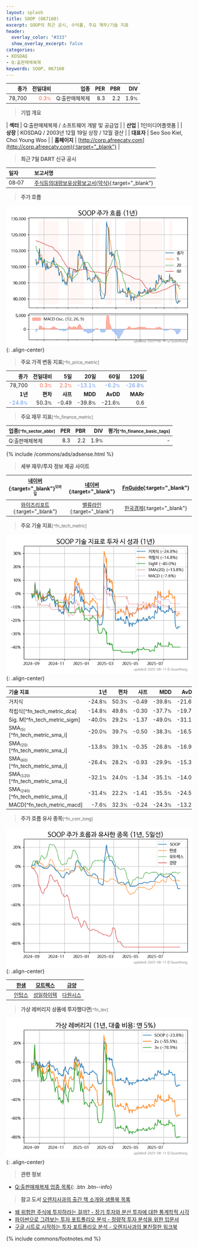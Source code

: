 ```yaml
---
layout: splash
title: SOOP (067160)
excerpt: SOOP의 최근 공시, 수익률, 주요 재무/기술 지표
header:
  overlay_color: "#333"
  show_overlay_excerpt: false
categories:
- KOSDAQ
- Q:출판매체복제
keywords: SOOP, 067160
---
```


| **종가** | **전일대비** | **업종** | **PER** | **PBR** | **DIV** |
| -------: | -----------: | -------: | ------: | ------: | ------: |
| 78,700 | <span style="color: tomato">0.3<small>%</small></span> | Q:출판매체복제 | 8.3 | 2.2 | 1.9<small>%</small> |

<!-- more -->


> **기업 개요**<a id="company"></a>

| <span style="white-space:nowrap;">**섹터**</span> | Q:출판매체복제 / 소프트웨어 개발 및 공급업 |
| <span style="white-space:nowrap;">**산업**</span> | 1인미디어플랫폼 |
| <span style="white-space:nowrap;">**상장**</span> | KOSDAQ / 2003년 12월 19일 상장 / 12월 결산 |
| <span style="white-space:nowrap;">**대표자**</span> | Seo Soo Kiel, Choi Young Woo |
| <span style="white-space:nowrap;">**홈페이지**</span> | [http://corp.afreecatv.com](http://corp.afreecatv.com){:target="_blank"} |


> **최근 7일 DART 신규 공시**<a id="dart"></a>

| **일자** |      | **보고서명** |
| :------- | :--- | :----------- |
| 08&#x2011;07 | | [주식등의대량보유상황보고서(약식)](https://dart.fss.or.kr/dsaf001/main.do?rcpNo=20250807000258){:target="_blank"} |


> **주가 흐름**<a id="price"></a>

![067160](/stock/images/067160.png){: .align-center}


> **주요 가격 변동 지표**<small>[^fn_price_metric]</small>

| **종가** | **전일대비** | **5일** | **20일** | **60일** | **120일** |
| -------: | -----------: | ------: | -------: | -------: | --------: |
| 78,700 | <span style="color: tomato">0.3<small>%</small></span> | <span style="color: tomato">2.2<small>%</small></span> | <span style="color: cornflowerblue">-13.1<small>%</small></span> | <span style="color: cornflowerblue">-6.2<small>%</small></span> | <span style="color: cornflowerblue">-26.8<small>%</small></span> |
| **1년** | **편차** | **샤프** | **MDD** | **AvDD** | **MARr** |
| <span style="color: cornflowerblue">-24.8<small>%</small></span> | 50.3<small>%</small> | -0.49 | -39.8<small>%</small> | -21.6<small>%</small> | 0.6 |


> **주요 재무 지표**<small>[^fn_finance_metric]</small>

| **업종**<small>[^fn_sector_abbr]</small> | **PER** | **PBR** | **DIV** | **평가**<small>[^fn_finance_basic_tags]</small> |
| :--------------------------------------- | ------: | ------: | ------: | ----------------------------------------------: |
| Q:출판매체복제 | 8.3 | 2.2 | 1.9<small>%</small> | - |



{% include /commons/ads/adsense.html %}

> **세부 재무/투자 정보 제공 사이트**

| [네이버](https://m.stock.naver.com/domestic/stock/067160/finance/summary){:target="_blank"}<sup><small>모바일</small></sup> | [네이버](https://finance.naver.com/item/coinfo.naver?code=067160){:target="_blank"} | [FnGuide](https://comp.fnguide.com/SVO2/ASP/SVD_Invest.asp?gicode=A067160&MenuYn=Y){:target="_blank"} |
| :---: | :---: | :---: |
| [와이즈리포트](https://comp.wisereport.co.kr/company/c1040001.aspx?cmp_cd=067160){:target="_blank"} | [밸류라인](https://www.valueline.co.kr/finance/summary/067160){:target="_blank"} | [한국경제](https://markets.hankyung.com/stock/067160/financial-summary){:target="_blank"} |


> **주요 기술 지표**<small>[^fn_tech_metric]</small>


![067160](/stock/images/067160_tech.png){: .align-center}

| **기술 지표** | **1년** | **편차** | **샤프** | **MDD** | **AvDD** |
| :------------ | ------: | -----------: | -------: | ------: | -------: |
| 거치식 | -24.8<small>%</small> | 50.3<small>%</small> | -0.49 | -39.8<small>%</small> | -21.6<small>%</small> |
| 적립식[^fn_tech_metric_dca] | -14.8<small>%</small> | 49.8<small>%</small> | -0.30 | -37.7<small>%</small> | -19.7<small>%</small> |
| Sig. M[^fn_tech_metric_sigm] | -40.0<small>%</small> | 29.2<small>%</small> | -1.37 | -49.0<small>%</small> | -31.1<small>%</small> |
| SMA<small><sub>(5)</sub></small>[^fn_tech_metric_sma_i] | -20.0<small>%</small> | 39.7<small>%</small> | -0.50 | -38.3<small>%</small> | -16.5<small>%</small> |
| SMA<small><sub>(20)</sub></small>[^fn_tech_metric_sma_i] | -13.8<small>%</small> | 39.1<small>%</small> | -0.35 | -26.8<small>%</small> | -16.9<small>%</small> |
| SMA<small><sub>(60)</sub></small>[^fn_tech_metric_sma_i] | -26.4<small>%</small> | 28.2<small>%</small> | -0.93 | -29.9<small>%</small> | -15.3<small>%</small> |
| SMA<small><sub>(120)</sub></small>[^fn_tech_metric_sma_i] | -32.1<small>%</small> | 24.0<small>%</small> | -1.34 | -35.1<small>%</small> | -14.0<small>%</small> |
| SMA<small><sub>(240)</sub></small>[^fn_tech_metric_sma_i] | -31.4<small>%</small> | 22.2<small>%</small> | -1.41 | -35.5<small>%</small> | -24.5<small>%</small> |
| MACD[^fn_tech_metric_macd] | -7.6<small>%</small> | 32.3<small>%</small> | -0.24 | -24.3<small>%</small> | -13.2<small>%</small> |


> **주가 흐름 유사 종목**<a id="corr"></a><small>[^fn_corr_long]</small>

![067160](/stock/images/067160_corr.png){: .align-center}

|       | [한샘](/009240/) | [모트렉스](/118990/) | [금양](/001570/) |
| :---: | :------------------------------------: | :------------------------------------: | :------------------------------------: |
|       | [인탑스](/049070/) | [성일하이텍](/365340/) | [다원시스](/068240/) |


> **가상 레버리지 상품에 투자했다면**<a id="2x"></a><small>[^fn_lev]</small>

![067160](/stock/images/067160_2x.png){: .align-center}


> **관련 정보**

- [Q:출판매체복제 업종 목록](/stats/sector/kosdaq_업종_출판매체복제_종목/){: .btn .btn--info}

> **참고 도서** [오렌지사과의 출간 책 소개와 샘플북 목록](https://kongdori.tistory.com/691)

- [왜 위험한 주식에 투자하라는 걸까? - 장기 투자와 분산 투자에 대한 통계학적 시각](https://kongdori.tistory.com/421)
- [파이썬으로 그려보는 투자 포트폴리오 분석  - 정량적 투자 분석을 위한 입문서](https://kongdori.tistory.com/643)
- [구글 시트로 시작하는 투자 포트폴리오 분석 - 오렌지사과의 불친절한 워크북](https://kongdori.tistory.com/449)


{% include commons/footnotes.md %}